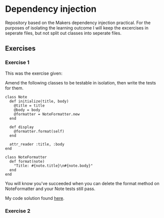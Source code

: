 # Dependency injection

Repository based on the Makers dependency injection practical. For the purposes of isolating the learning outcome I will keep the excercises in seperate files, but not split out classes into seperate files.

## Exercises

### Exercise 1

This was the exercise given:

Amend the following classes to be testable in isolation, then write the tests for them.

```
class Note
  def initialize(title, body)
    @title = title
    @body = body
    @formatter = NoteFormatter.new
  end

  def display
    @formatter.format(self)
  end

  attr_reader :title, :body
end

class NoteFormatter
  def format(note)
    "Title: #{note.title}\n#{note.body}"
  end
end
```
You will know you've succeeded when you can delete the format method on NoteFormatter and your Note tests still pass.

My code solution found [here](lib/note.rb).

### Exercise 2